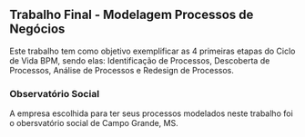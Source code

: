 ## Trabalho Final - Modelagem Processos de Negócios
Este trabalho tem como objetivo exemplificar as 4 primeiras etapas do Ciclo de Vida BPM, sendo elas: Identificação de Processos, Descoberta de Processos, Análise de Processos e Redesign de Processos.

### Observatório Social
A empresa escolhida para ter seus processos modelados neste trabalho foi o obersvatório social de Campo Grande, MS.
